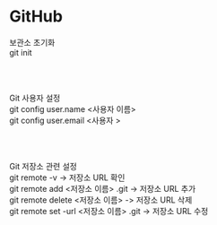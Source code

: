 # GitHub

보관소 초기화</br>
git init</br>

</br></br>

Git 사용자 설정</br>
git config user.name <사용자 이름></br>
git config user.email <사용자 ></br>

</br></br>

Git 저장소 관련 설정</br>
git remote -v  -> 저장소 URL 확인</br>
git remote add <저장소 이름> <URL>.git -> 저장소 URL 추가 </br>
git remote delete <저장소 이름> -> 저장소 URL 삭제 </br>
git remote set -url <저장소 이름> <URL>.git -> 저장소 URL 수정 </br>
